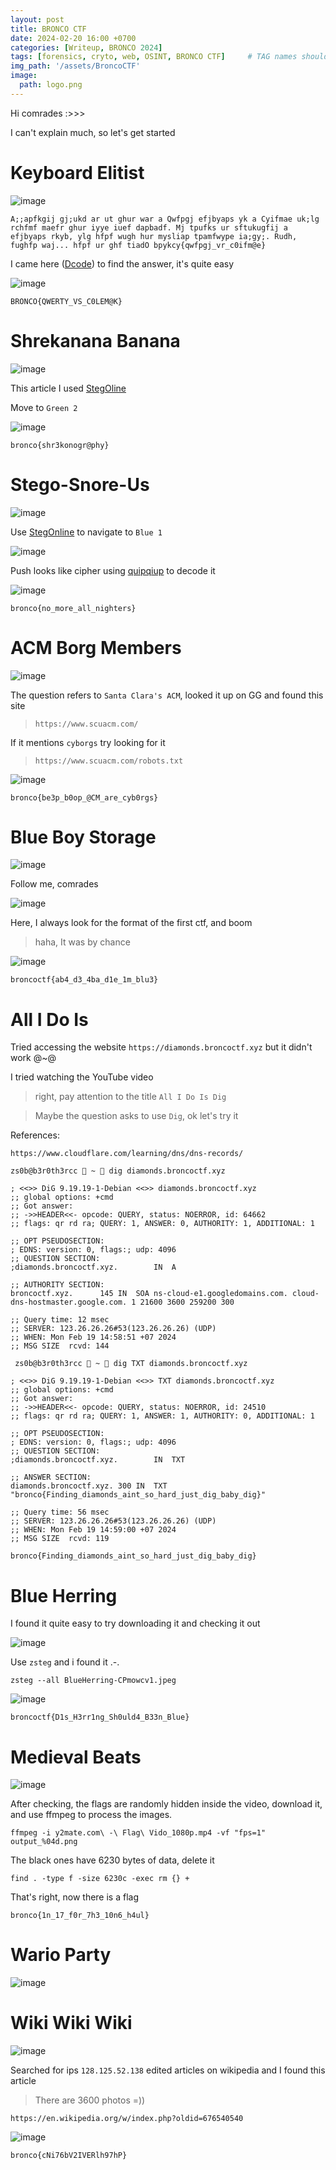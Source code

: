 ```yaml
---
layout: post
title: BRONCO CTF 
date: 2024-02-20 16:00 +0700
categories: [Writeup, BRONCO 2024]
tags: [forensics, cryto, web, OSINT, BRONCO CTF]     # TAG names should always be lowercase
img_path: '/assets/BroncoCTF'
image: 
  path: logo.png
--- 
```


Hi comrades :>>>

I can't explain much, so let's get started

# Keyboard Elitist

![image](https://github.com/zs0b/zs0b.github.io/assets/118095276/a118e81d-75ad-411a-8245-a9fedb3bc59b)

```
A;;apfkgij gj;ukd ar ut ghur war a Qwfpgj efjbyaps yk a Cyifmae uk;lg rchfmf maefr ghur iyye iuef dapbadf. Mj tpufks ur sftukugfij a efjbyaps rkyb, ylg hfpf wugh hur mysliap tpamfwype ia;gy;. Rudh, fughfp waj... hfpf ur ghf tiadO bpykcy{qwfpgj_vr_c0ifm@e}

```

I came here ([Dcode](https://www.dcode.fr/monoalphabetic-substitution)) to find the answer, it's quite easy 

![image](https://github.com/zs0b/zs0b.github.io/assets/118095276/28dea92e-ab98-44d7-b886-b6de1a8bca3c)

`BRONCO{QWERTY_VS_C0LEM@K}`

# Shrekanana Banana

![image](https://github.com/zs0b/zs0b.github.io/assets/118095276/07aa69af-e352-4c93-a7fe-7138affbb4f9)

This article I used [StegOline](https://georgeom.net/StegOnline/upload)

Move to `Green 2`

![image](https://github.com/zs0b/zs0b.github.io/assets/118095276/a3fcb6b1-bf90-47a1-bff1-6076347bd68c)

`bronco{shr3konogr@phy}` 

# Stego-Snore-Us

![image](https://github.com/zs0b/zs0b.github.io/assets/118095276/70d094b4-f660-444a-9279-aadd14c99e3d)

Use [StegOnline](https://georgeom.net/StegOnline/image) to navigate to `Blue 1`

![image](https://github.com/zs0b/zs0b.github.io/assets/118095276/94056bff-02d6-4277-a27c-7d53ff0c329b)

Push looks like cipher using [quipqiup](https://quipqiup.com/) to decode it

![image](https://github.com/zs0b/zs0b.github.io/assets/118095276/6b4f5faa-1bb8-473e-87cb-1fec058ac206)

`bronco{no_more_all_nighters}`

# ACM Borg Members

![image](https://github.com/zs0b/zs0b.github.io/assets/118095276/e5df16c8-ac7e-4584-addc-105407afcab3)

The question refers to `Santa Clara's ACM`, looked it up on GG and found this site
> `https://www.scuacm.com/`

If it mentions `cyborgs` try looking for it
> `https://www.scuacm.com/robots.txt`

![image](https://github.com/zs0b/zs0b.github.io/assets/118095276/a04016b9-41e7-407f-8d1f-48764631a4ff)

`bronco{be3p_b0op_@CM_are_cyb0rgs}`

# Blue Boy Storage

![image](https://github.com/zs0b/zs0b.github.io/assets/118095276/13cc56de-00c4-4a2f-8360-bfc8ae44a765)

Follow me, comrades

![image](https://github.com/zs0b/zs0b.github.io/assets/118095276/0e76857c-94f6-45a8-87c0-f069e5f802c1)

Here, I always look for the format of the first ctf, and boom
>haha, It was by chance

![image](https://github.com/zs0b/zs0b.github.io/assets/118095276/a1526913-910a-41b7-b8f5-539f6d14afe9)

`broncoctf{ab4_d3_4ba_d1e_1m_blu3}` 

# All I Do Is

Tried accessing the website `https://diamonds.broncoctf.xyz` but it didn't work @~@

I tried watching the YouTube video
> right, pay attention to the title `All I Do Is Dig`

>Maybe the question asks to use `Dig`, ok let's try it

References: 

```
https://www.cloudflare.com/learning/dns/dns-records/

```

```
zs0b@b3r0th3rcc  ~  dig diamonds.broncoctf.xyz  

; <<>> DiG 9.19.19-1-Debian <<>> diamonds.broncoctf.xyz
;; global options: +cmd
;; Got answer:
;; ->>HEADER<<- opcode: QUERY, status: NOERROR, id: 64662
;; flags: qr rd ra; QUERY: 1, ANSWER: 0, AUTHORITY: 1, ADDITIONAL: 1

;; OPT PSEUDOSECTION:
; EDNS: version: 0, flags:; udp: 4096
;; QUESTION SECTION:
;diamonds.broncoctf.xyz.		IN	A

;; AUTHORITY SECTION:
broncoctf.xyz.		145	IN	SOA	ns-cloud-e1.googledomains.com. cloud-dns-hostmaster.google.com. 1 21600 3600 259200 300

;; Query time: 12 msec
;; SERVER: 123.26.26.26#53(123.26.26.26) (UDP)
;; WHEN: Mon Feb 19 14:58:51 +07 2024
;; MSG SIZE  rcvd: 144

 zs0b@b3r0th3rcc  ~  dig TXT diamonds.broncoctf.xyz 

; <<>> DiG 9.19.19-1-Debian <<>> TXT diamonds.broncoctf.xyz
;; global options: +cmd
;; Got answer:
;; ->>HEADER<<- opcode: QUERY, status: NOERROR, id: 24510
;; flags: qr rd ra; QUERY: 1, ANSWER: 1, AUTHORITY: 0, ADDITIONAL: 1

;; OPT PSEUDOSECTION:
; EDNS: version: 0, flags:; udp: 4096
;; QUESTION SECTION:
;diamonds.broncoctf.xyz.		IN	TXT

;; ANSWER SECTION:
diamonds.broncoctf.xyz.	300	IN	TXT	"bronco{Finding_diamonds_aint_so_hard_just_dig_baby_dig}"

;; Query time: 56 msec
;; SERVER: 123.26.26.26#53(123.26.26.26) (UDP)
;; WHEN: Mon Feb 19 14:59:00 +07 2024
;; MSG SIZE  rcvd: 119
```

`bronco{Finding_diamonds_aint_so_hard_just_dig_baby_dig}`

# Blue Herring

I found it quite easy to try downloading it and checking it out

![image](https://github.com/zs0b/zs0b.github.io/assets/118095276/f5ed55d0-cce9-4147-bf04-da0873970e92)

Use `zsteg` and i found it .-.

```
zsteg --all BlueHerring-CPmowcv1.jpeg

```

![image](https://github.com/zs0b/zs0b.github.io/assets/118095276/d5c21e92-45e4-4ccc-bafc-68df517f1293)

`broncoctf{D1s_H3rr1ng_Sh0uld4_B33n_Blue}`

# Medieval Beats

![image](https://github.com/zs0b/zs0b.github.io/assets/118095276/c27d4fcb-7e2b-4fc1-afc0-877dd3ac2c71)

After checking, the flags are randomly hidden inside the video, download it, and use ffmpeg to process the images.

```
ffmpeg -i y2mate.com\ -\ Flag\ Vido_1080p.mp4 -vf "fps=1" output_%04d.png

```

The black ones have 6230 bytes of data, delete it

```
find . -type f -size 6230c -exec rm {} +

```

That's right, now there is a flag

`bronco{1n_17_f0r_7h3_10n6_h4ul}`

# Wario Party

![image](https://github.com/zs0b/zs0b.github.io/assets/118095276/ea6ce117-2da6-436e-857d-2e0d62ab3aa2)








# Wiki Wiki Wiki

![image](https://github.com/zs0b/zs0b.github.io/assets/118095276/18337deb-72f1-43fe-b184-277effb735bb)

Searched for ips `128.125.52.138` edited articles on wikipedia and I found this article
> There are 3600 photos =))

``` 
https://en.wikipedia.org/w/index.php?oldid=676540540

```

![image](https://github.com/zs0b/zs0b.github.io/assets/118095276/59365fb5-a2fc-41fd-a981-517ff38f78e2)

`bronco{cNi76bV2IVERlh97hP}`



















